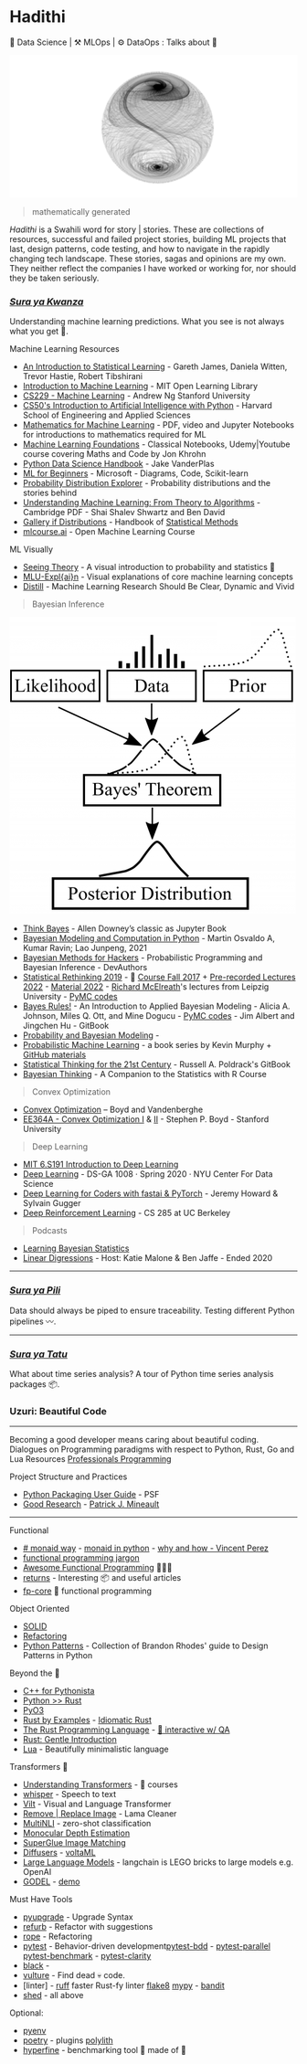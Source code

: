 # Hadithi
🧪 Data Science | ⚒️ MLOps | ⚙️ DataOps : Talks about 🦄

![math](mlfluke/notebooks/math.png)
> mathematically generated 

_Hadithi_ is a Swahili word for story | stories. These are collections of resources, successful and failed project stories, building ML projects that last, design patterns, code testing, and how to navigate in the rapidly changing tech landscape. These stories, sagas and opinions are my own. They neither reflect the companies I have worked or working for, nor should they be taken seriously.

### [_Sura ya Kwanza_](https://github.com/Proteusiq/hadithi/tree/main/mlfluke)
Understanding machine learning predictions. What you see is not always what you get 🤖. 

Machine Learning Resources
- [An Introduction to Statistical Learning](https://www.statlearning.com/) - Gareth James, Daniela Witten, Trevor Hastie, Robert Tibshirani
- [Introduction to Machine Learning](https://openlearninglibrary.mit.edu/courses/course-v1:MITx+6.036+1T2019/course/) - MIT Open Learning Library
- [CS229 - Machine Learning](https://see.stanford.edu/Course/CS229) - Andrew Ng Stanford University
- [CS50's Introduction to Artificial Intelligence with Python](https://pll.harvard.edu/course/cs50s-introduction-artificial-intelligence-python?delta=0) - Harvard School of Engineering and Applied Sciences 
- [Mathematics for Machine Learning](https://mml-book.github.io/) - PDF, video and Jupyter Notebooks for introductions to mathematics required for ML
- [Machine Learning Foundations](https://github.com/jonkrohn/ML-foundations) - Classical Notebooks, Udemy|Youtube course covering Maths and Code by Jon Khrohn
- [Python Data Science Handbook](https://nbviewer.org/github/jakevdp/PythonDataScienceHandbook/blob/master/notebooks/Index.ipynb) - Jake VanderPlas
- [ML for Beginners](https://microsoft.github.io/ML-For-Beginners/) - Microsoft - Diagrams, Code, Scikit-learn
- [Probability Distribution Explorer](https://distribution-explorer.github.io/index.html#) - Probability distributions and the stories behind
- [Understanding Machine Learning: From Theory to Algorithms](https://www.cs.huji.ac.il/~shais/UnderstandingMachineLearning/understanding-machine-learning-theory-algorithms.pdf) - Cambridge PDF - Shai Shalev Shwartz and Ben David
- [Gallery if Distributions](https://www.itl.nist.gov/div898/handbook/eda/section3/eda366.htm) - Handbook of [Statistical Methods](https://www.itl.nist.gov/div898/handbook/)
- [mlcourse.ai](https://mlcourse.ai/book/index.html) - Open Machine Learning Course

ML Visually
- [Seeing Theory](https://seeing-theory.brown.edu/index.html) - A visual introduction to probability and statistics 💎
- [MLU-Expl{ai}n](https://mlu-explain.github.io/) - Visual explanations of core machine learning concepts
- [Distill](https://distill.pub/) - Machine Learning Research Should Be Clear, Dynamic and Vivid

> Bayesian Inference

![bayesian](mlfluke/notebooks/Bayesian.PNG) 

- [Think Bayes](http://allendowney.github.io/ThinkBayes2) - Allen Downey’s classic as Jupyter Book
- [Bayesian Modeling and Computation in Python](https://bayesiancomputationbook.com/welcome.html) - Martin Osvaldo A, Kumar Ravin; Lao Junpeng, 2021
- [Bayesian Methods for Hackers](http://camdavidsonpilon.github.io/Probabilistic-Programming-and-Bayesian-Methods-for-Hackers) - Probabilistic Programming and Bayesian Inference - DevAuthors
- [Statistical Rethinking 2019](https://github.com/Booleans/statistical-rethinking/raw/master/Statistical%20Rethinking%202nd%20Edition.pdf) - 👑 [Course Fall 2017](https://youtube.com/playlist?list=PLDcUM9US4XdM9_N6XUUFrhghGJ4K25bFc) + [Pre-recorded Lectures 2022](https://www.youtube.com/playlist?list=PLDcUM9US4XdMROZ57-OIRtIK0aOynbgZN) - [Material 2022](https://github.com/rmcelreath/stat_rethinking_2022) - [Richard McElreath](https://xcelab.net/rm/)'s lectures from Leipzig University - [PyMC codes](https://github.com/pymc-devs/pymc-resources/tree/main/Rethinking_2)
- [Bayes Rules!](https://www.bayesrulesbook.com/) - An Introduction to Applied Bayesian Modeling - Alicia A. Johnson, Miles Q. Ott, and  Mine Dogucu - [PyMC codes](https://github.com/pymc-devs/pymc-resources/tree/main/Bayes_Rules) - Jim Albert and Jingchen Hu - GitBook
- [Probability and Bayesian Modeling](https://bayesball.github.io/BOOK/probability-a-measurement-of-uncertainty.html) -
- [Probabilistic Machine Learning](https://probml.github.io/pml-book/) - a book series by Kevin Murphy + [GitHub materials](https://github.com/probml)
- [Statistical Thinking for the 21st Century](https://statsthinking21.github.io/statsthinking21-core-site/) - Russell A. Poldrack's GitBook
- [Bayesian Thinking](https://statswithr.github.io/book/) - A Companion to the Statistics with R Course

> Convex Optimization
- [Convex Optimization](https://web.stanford.edu/~boyd/cvxbook/) – Boyd and Vandenberghe
- [EE364A - Convex Optimization I](https://see.stanford.edu/Course/EE364A) & [II](https://see.stanford.edu/Course/EE364B) - Stephen P. Boyd - Stanford University 

> Deep Learning
- [MIT 6.S191 Introduction to Deep Learning](http://introtodeeplearning.com/) 
- [Deep Learning](https://atcold.github.io/pytorch-Deep-Learning/) - DS-GA 1008 · Spring 2020 · NYU Center For Data Science
- [Deep Learning
for Coders with
fastai & PyTorch](https://course.fast.ai/Resources/book.html) - Jeremy Howard &
Sylvain Gugger
- [Deep Reinforcement Learning](http://rail.eecs.berkeley.edu/deeprlcourse/) - CS 285 at UC Berkeley

> Podcasts
- [Learning Bayesian Statistics](https://podcasts.apple.com/dk/podcast/learning-bayesian-statistics/id1483485062)
- [Linear Digressions](http://lineardigressions.com/) -  Host: Katie Malone & Ben Jaffe - Ended 2020
___

### [_Sura ya Pili_](https://github.com/Proteusiq/hadithi/tree/main/pipelines) 
Data should always be piped to ensure traceability. Testing different Python pipelines 〰.

---
### [_Sura ya Tatu_](https://github.com/Proteusiq/hadithi/tree/main/timeseries)
What about time series analysis? A tour of Python time series analysis packages 📦.


### Uzuri: Beautiful Code
___

Becoming a good developer means caring about beautiful coding.
Dialogues on Programming paradigms with respect to Python, Rust, Go and Lua
Resources [Professionals Programming](https://github.com/charlax/professional-programming)

Project Structure and Practices
- [Python Packaging User Guide](https://packaging.python.org/en/latest/) - PSF
- [Good Research](https://goodresearch.dev/index.html) - [Patrick J. Mineault](https://xcorr.net/)

---
Functional 
  - [# monaid way](https://github.com/cognitedata/Expression) - [monaid in python](https://www.philliams.com/monads-in-python/) - [why and how - Vincent Perez](https://youtu.be/4DZ4vPkuMLk) <br>
  - [functional programming jargon](https://github.com/jmesyou/functional-programming-jargon.py) <br>
  - [Awesome Functional Programming](https://github.com/sfermigier/awesome-functional-python) 🙈🙉🙊<br>
  - [returns](https://github.com/dry-python/returns) - Interesting 📦 and useful articles <br>
  - [fp-core](https://github.com/JasonShin/fp-core.rs) 🦀 functional programming 

Object Oriented 
  - [SOLID](https://github.com/tuvo1106/python_design_patterns)
  - [Refactoring](https://refactoring.guru/design-patterns)
  - [Python Patterns](https://python-patterns.guide/) - Collection of Brandon Rhodes' guide to Design Patterns in Python

Beyond the 🐍 
 - [C++ for Pythonista](https://cs.berea.edu//cpp4python/index.html#)
 - [Python >> Rust](https://github.com/rochacbruno/py2rs)
 - [PyO3](https://github.com/PyO3/pyo3)
 - [Rust by Examples](https://doc.rust-lang.org/stable/rust-by-example/) - [Idiomatic Rust](https://rust-unofficial.github.io/patterns/intro.html)
 - [The Rust Programming Language](https://doc.rust-lang.org/stable/book/title-page.html) - [🐞 interactive w/ QA](https://rust-book.cs.brown.edu)
 - [Rust: Gentle Introduction](https://stevedonovan.github.io/rust-gentle-intro/readme.html)
 - [Lua](https://www.lua.org/pil/contents.html) - Beautifully minimalistic language

Transformers 🤖 
 - [Understanding Transformers](https://huggingface.co/course) - 🤗 courses 
 - [whisper](https://github.com/openai/whisper) - Speech to text
 - [Vilt](https://github.com/dandelin/vilt) - Visual and Language Transformer
 - [Remove | Replace Image](https://github.com/Sanster/lama-cleaner) - Lama Cleaner
 - [MultiNLI](https://joeddav.github.io/blog/2020/05/29/ZSL.html) - zero-shot classification
 - [Monocular Depth Estimation](https://huggingface.co/spaces/keras-io/Monocular-Depth-Estimation)
 - [SuperGlue Image Matching](https://huggingface.co/spaces/Pinwheel/SuperGlue-Image-Matching)
 - [Diffusers](https://github.com/huggingface/diffusers) - [voltaML](https://github.com/VoltaML/voltaML-fast-stable-diffusion)
 - [Large Language Models](https://github.com/hwchase17/langchain) - langchain is LEGO bricks to large models e.g. OpenAI
 - [GODEL](https://github.com/microsoft/GODEL) - [demo](https://huggingface.co/spaces/microsoft/GODEL-Demo)

Must Have Tools

- [pyupgrade](https://github.com/asottile/pyupgrade) - Upgrade Syntax 
- [refurb](https://github.com/dosisod/refurb) - Refactor with suggestions 
- [rope](https://github.com/python-rope/rope) - Refactoring
- [pytest](https://github.com/pytest-dev/pytest) - Behavior-driven development[pytest-bdd](https://github.com/pytest-dev/pytest-bdd) - [pytest-parallel](https://github.com/kevlened/pytest-parallel) [pytest-benchmark](https://github.com/ionelmc/pytest-benchmark) - [pytest-clarity](https://github.com/darrenburns/pytest-clarity)
- [black](https://github.com/psf/black) -
- [vulture](https://github.com/jendrikseipp/vulture) - Find dead 💀 code.
- [linter] - [ruff](https://github.com/charliermarsh/ruff) faster Rust-fy linter [flake8](https://github.com/PyCQA/flake8) [mypy](https://github.com/python/mypy) - [bandit](https://github.com/PyCQA/bandit)
- [shed](https://github.com/Zac-HD/shed) - all above 

Optional:
  - [pyenv](https://github.com/pyenv/pyenv)
  - [poetry](https://github.com/python-poetry/poetry) - plugins [polylith](https://github.com/DavidVujic/python-polylith)
  - [hyperfine](https://github.com/sharkdp/hyperfine) - benchmarking tool 🔨 made of 🦀 

